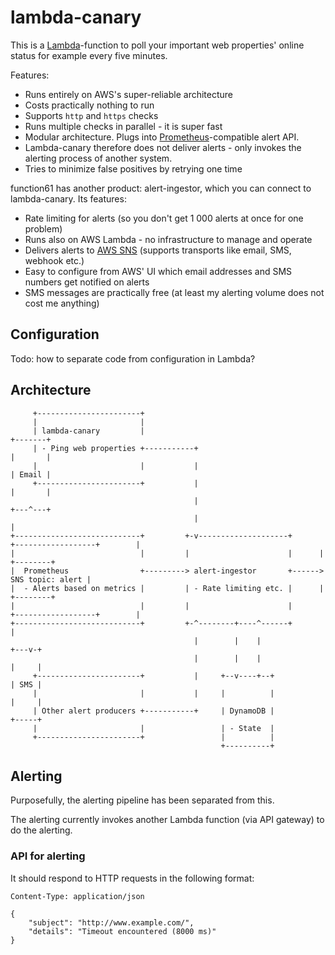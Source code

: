 lambda-canary
=============

This is a [Lambda](https://aws.amazon.com/lambda/)-function to poll your important web properties'
online status for example every five minutes.

Features:

- Runs entirely on AWS's super-reliable architecture
- Costs practically nothing to run
- Supports `http` and `https` checks
- Runs multiple checks in parallel - it is super fast
- Modular architecture. Plugs into [Prometheus](https://prometheus.io/)-compatible alert API.
- Lambda-canary therefore does not deliver alerts - only invokes the alerting process of another system.
- Tries to minimize false positives by retrying one time

function61 has another product: alert-ingestor, which you can connect to lambda-canary. Its features:

- Rate limiting for alerts (so you don't get 1 000 alerts at once for one problem)
- Runs also on AWS Lambda - no infrastructure to manage and operate
- Delivers alerts to [AWS SNS](https://aws.amazon.com/sns/) (supports transports like email, SMS, webhook etc.)
- Easy to configure from AWS' UI which email addresses and SMS numbers get notified on alerts
- SMS messages are practically free (at least my alerting volume does not cost me anything)

Configuration
-------------

Todo: how to separate code from configuration in Lambda?

Architecture
------------

```
     +-----------------------+
     |                       |
     | lambda-canary         |                                                               +-------+
     | - Ping web properties +-----------+                                                   |       |
     |                       |           |                                                   | Email |
     +-----------------------+           |                                                   |       |
                                         |                                                   +---^---+
                                         |                                                       |
+----------------------------+         +-v--------------------+      +------------------+        |
|                            |         |                      |      |                  +--------+
|  Prometheus                +---------> alert-ingestor       +------> SNS topic: alert |
|  - Alerts based on metrics |         | - Rate limiting etc. |      |                  +--------+
|                            |         |                      |      +------------------+        |
+----------------------------+         +-^--------+----^------+                                  |
                                         |        |    |                                     +---v-+
                                         |        |    |                                     |     |
     +-----------------------+           |     +--v----+--+                                  | SMS |
     |                       |           |     |          |                                  |     |
     | Other alert producers +-----------+     | DynamoDB |                                  +-----+
     |                       |                 | - State  |
     +-----------------------+                 |          |
                                               +----------+
```

Alerting
--------

Purposefully, the alerting pipeline has been separated from this.

The alerting currently invokes another Lambda function (via API gateway) to do the alerting.

### API for alerting

It should respond to HTTP requests in the following format:

```
Content-Type: application/json

{
	"subject": "http://www.example.com/",
	"details": "Timeout encountered (8000 ms)"
}
```
